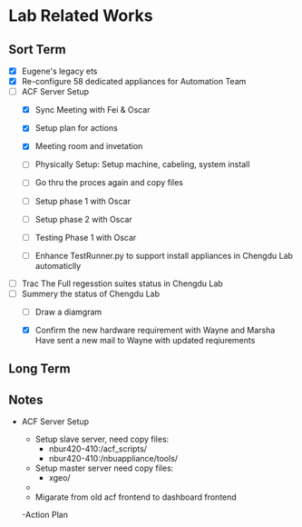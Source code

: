 # Lab Related Works

## Sort Term
- [x] Eugene's legacy ets
- [x] Re-configure 58 dedicated appliances for Automation Team
- [ ] ACF Server Setup
    - [x] Sync Meeting with Fei & Oscar
    - [x] Setup plan for actions
    - [x] Meeting room and invetation

    - [ ] Physically Setup:
          Setup machine, cabeling, system install
    - [ ] Go thru the proces again and copy files
    - [ ] Setup phase 1 with Oscar
    - [ ] Setup phase 2 with Oscar
    - [ ] Testing Phase 1 with Oscar
    - [ ] Enhance TestRunner.py to support install appliances in Chengdu Lab automaticlly

- [ ] Trac The Full regesstion suites status in Chengdu Lab
- [ ] Summery the status of Chengdu Lab
    - [ ] Draw a diamgram
    - [x] Confirm the new hardware requirement with Wayne and Marsha
          Have sent a new mail to Wayne with updated reqiurements
    

## Long Term




## Notes
- ACF Server Setup
    - Setup slave server, need copy files:
      - nbur420-410:/acf_scripts/
      - nbur420-410:/nbuappliance/tools/
    - Setup master server need copy files:
      - xgeo/
    - 
    - Migarate from old acf frontend to dashboard frontend

    -Action Plan




  
